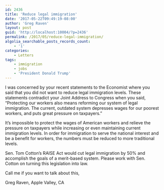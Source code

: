 ```yaml
---
id: 2436
title: 'Reduce legal immigration'
date: '2017-05-22T09:49:19-08:00'
author: 'Greg Raven'
layout: post
guid: 'http://localhost:10004/?p=2436'
permalink: /2017/05/reduce-legal-immigration/
algolia_searchable_posts_records_count:
    - '1'
categories:
    - Letters
tags:
    - immigration
    - jobs
    - 'President Donald Trump'
---
```


I was concerned by your recent statements to the Economist where you said that you did not want to reduce legal immigration levels. These statements contradict your Joint Address to Congress when you said, “Protecting our workers also means reforming our system of legal immigration. The current, outdated system depresses wages for our poorest workers, and puts great pressure on taxpayers.”

It’s impossible to protect the wages of American workers and relieve the pressure on taxpayers while increasing or even maintaining current immigration levels. In order for immigration to serve the national interest and be a benefit for workers, the numbers must be reduced to more traditional levels.

Sen. Tom Cotton’s RAISE Act would cut legal immigration by 50% and accomplish the goals of a merit-based system. Please work with Sen. Cotton on turning this legislation into law.

Call me if you want to talk about this,

Greg Raven, Apple Valley, CA